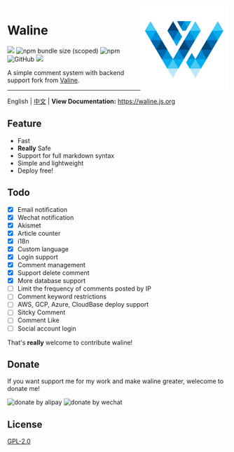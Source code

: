 
<img src="./assets/waline.png" width='200' align="right" />

# Waline

![](https://img.shields.io/npm/v/@waline/client?color=critical&logo=npm&style=flat-square)
![npm bundle size (scoped)](https://img.shields.io/bundlephobia/minzip/@waline/client?style=flat-square&label=size)
![npm](https://img.shields.io/npm/dm/@waline/client?style=flat-square)
![GitHub](https://img.shields.io/github/license/lizheming/waline?style=flat-square)
[ ![](https://img.shields.io/badge/telegram-walinejs-2ca5e0?logo=telegram&style=flat-square) ](https://t.me/walinejs)

A simple comment system with backend support fork from [Valine](https://valine.js.org). 

------------------------------

English | [中文](https://github.com/lizheming/waline/blob/master/README_CN.md)  | **View Documentation:** <https://waline.js.org>

## Feature

- Fast
- **Really** Safe
- Support for full markdown syntax
- Simple and lightweight
- Deploy free!


## Todo

- [x] Email notification
- [x] Wechat notification
- [x] Akismet 
- [x] Article counter
- [x] i18n
- [x] Custom language
- [x] Login support
- [x] Comment management
- [x] Support delete comment
- [x] More database support
- [ ] Limit the frequency of comments posted by IP
- [ ] Comment keyword restrictions
- [ ] AWS, GCP, Azure, CloudBase deploy support
- [ ] Sitcky Comment
- [ ] Comment Like
- [ ] Social account login

That's **really** welcome to contribute waline!

## Donate

If you want support me for my work and make waline greater, welecome to donate me!

<div class="donate-qrcode">
<img width="300" src="https://p5.ssl.qhimg.com/t013f422b5b319becbb.png" alt="donate by alipay" /> <img width="300" src="https://p4.ssl.qhimg.com/t0142965a40989b8d7a.png" alt="donate by wechat" />
</div>

## License
[GPL-2.0](https://github.com/lizheming/Waline/blob/master/LICENSE)

